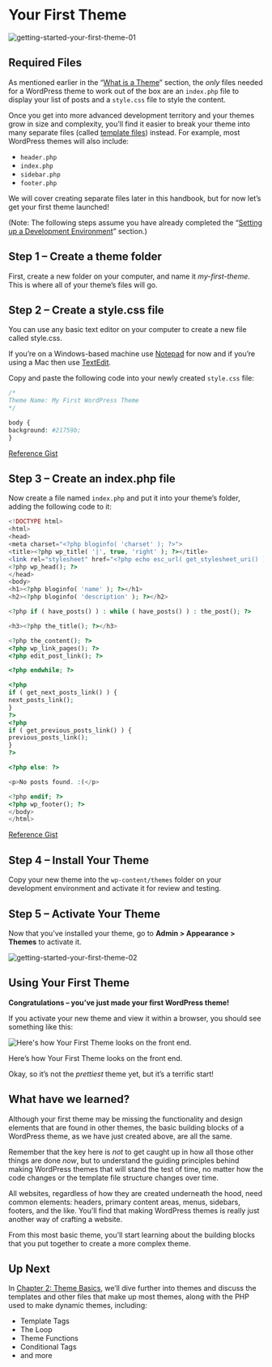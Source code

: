 # Your First Theme

![getting-started-your-first-theme-01](https://developer.wordpress.org/files/2014/07/getting-started-your-first-theme-01.jpg)

## Required Files

As mentioned earlier in the “[What is a Theme](https://developer.wordpress.org/themes/getting-started/what-is-a-theme/)” section, the *only* files needed for a WordPress theme to work out of the box are an `index.php` file to display your list of posts and a `style.css` file to style the content.

Once you get into more advanced development territory and your themes grow in size and complexity, you’ll find it easier to break your theme into many separate files (called [template files](https://developer.wordpress.org/themes/basics/template-files/ "Template Files")) instead. For example, most WordPress themes will also include:

*   `header.php`
*   `index.php`
*   `sidebar.php`
*   `footer.php`

We will cover creating separate files later in this handbook, but for now let’s get your first theme launched!

(Note: The following steps assume you have already completed the “[Setting up a Development Environment](https://developer.wordpress.org/themes/getting-started/setting-up-a-development-environment/ "Setting up a Development Environment")” section.)

## Step 1 – Create a theme folder

First, create a new folder on your computer, and name it *my-first-theme*. This is where all of your theme’s files will go.

## Step 2 – Create a style.css file

You can use any basic text editor on your computer to create a new file called style.css.

If you’re on a Windows-based machine use [Notepad](http://en.wikipedia.org/wiki/Notepad_(software)) for now and if you’re using a Mac then use [TextEdit](http://en.wikipedia.org/wiki/TextEdit).

Copy and paste the following code into your newly created `style.css` file:

```php
/*
Theme Name: My First WordPress Theme
*/

body {
background: #21759b;
}
```

[Reference Gist](https://gist.github.com/philiparthurmoore/0496a9b659c12280666d)

## Step 3 – Create an index.php file

Now create a file named `index.php` and put it into your theme’s folder, adding the following code to it:

```php
<!DOCTYPE html>
<html>
<head>
<meta charset="<?php bloginfo( 'charset' ); ?>">
<title><?php wp_title( '|', true, 'right' ); ?></title>
<link rel="stylesheet" href="<?php echo esc_url( get_stylesheet_uri() ); ?>" type="text/css" />
<?php wp_head(); ?>
</head>
<body>
<h1><?php bloginfo( 'name' ); ?></h1>
<h2><?php bloginfo( 'description' ); ?></h2>

<?php if ( have_posts() ) : while ( have_posts() ) : the_post(); ?>

<h3><?php the_title(); ?></h3>

<?php the_content(); ?>
<?php wp_link_pages(); ?>
<?php edit_post_link(); ?>

<?php endwhile; ?>

<?php
if ( get_next_posts_link() ) {
next_posts_link();
}
?>
<?php
if ( get_previous_posts_link() ) {
previous_posts_link();
}
?>

<?php else: ?>

<p>No posts found. :(</p>

<?php endif; ?>
<?php wp_footer(); ?>
</body>
</html>
```

[Reference Gist](https://gist.github.com/philiparthurmoore/b1f47c15d3eb2c573924)

## Step 4 – Install Your Theme

Copy your new theme into the `wp-content/themes` folder on your development environment and activate it for review and testing.

## Step 5 – Activate Your Theme

Now that you’ve installed your theme, go to **Admin > Appearance > Themes** to activate it.

![getting-started-your-first-theme-02](https://developer.wordpress.org/files/2014/07/getting-started-your-first-theme-02.png)

## Using Your First Theme

**Congratulations – you’ve just made your first WordPress theme!**

If you activate your new theme and view it within a browser, you should see something like this:

![Here's how Your First Theme looks on the front end.](https://developer.wordpress.org/files/2014/07/getting-started-your-first-theme-03.png)

Here’s how Your First Theme looks on the front end.

Okay, so it’s not the *prettiest* theme yet, but it’s a terrific start!

## What have we learned?

Although your first theme may be missing the functionality and design elements that are found in other themes, the basic building blocks of a WordPress theme, as we have just created above, are all the same.

Remember that the key here is *not* to get caught up in how all those other things are done *now*, but to understand the guiding principles behind making WordPress themes that will stand the test of time, no matter how the code changes or the template file structure changes over time.

All websites, regardless of how they are created underneath the hood, need common elements: headers, primary content areas, menus, sidebars, footers, and the like. You’ll find that making WordPress themes is really just another way of crafting a website.

From this most basic theme, you’ll start learning about the building blocks that you put together to create a more complex theme.

## Up Next

In [Chapter 2: Theme Basics](https://developer.wordpress.org/themes/basics/ "Chapter 2: Theme Basics"), we’ll dive further into themes and discuss the templates and other files that make up most themes, along with the PHP used to make dynamic themes, including:

*   Template Tags
*   The Loop
*   Theme Functions
*   Conditional Tags
*   and more